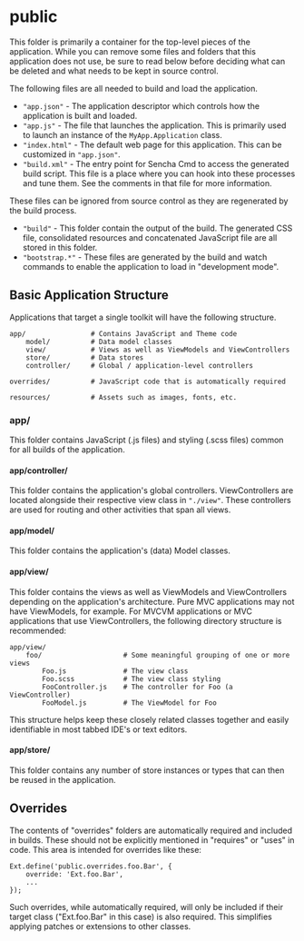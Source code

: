 # public

This folder is primarily a container for the top-level pieces of the application.
While you can remove some files and folders that this application does not use,
be sure to read below before deciding what can be deleted and what needs to be
kept in source control.

The following files are all needed to build and load the application.

 - `"app.json"` - The application descriptor which controls how the application is
   built and loaded.
 - `"app.js"` - The file that launches the application. This is primarily used to
   launch an instance of the `MyApp.Application` class.
 - `"index.html"` - The default web page for this application. This can be customized
   in `"app.json"`.
 - `"build.xml"` - The entry point for Sencha Cmd to access the generated build
   script. This file is a place where you can hook into these processes and tune
   them. See the comments in that file for more information.

These files can be ignored from source control as they are regenerated by the build
process.

 - `"build"` - This folder contain the output of the build. The generated CSS file,
   consolidated resources and concatenated JavaScript file are all stored in this
   folder.
 - `"bootstrap.*"` - These files are generated by the build and watch commands to
   enable the application to load in "development mode".

## Basic Application Structure

Applications that target a single toolkit will have the following structure.

    app/                # Contains JavaScript and Theme code
        model/          # Data model classes
        view/           # Views as well as ViewModels and ViewControllers
        store/          # Data stores
        controller/     # Global / application-level controllers

    overrides/          # JavaScript code that is automatically required

    resources/          # Assets such as images, fonts, etc.

### app/

This folder contains JavaScript (.js files) and styling (.scss files) common
for all builds of the application.

#### app/controller/

This folder contains the application's global controllers. ViewControllers are located
alongside their respective view class in `"./view"`. These controllers are used for routing
and other activities that span all views.

#### app/model/

This folder contains the application's (data) Model classes.

#### app/view/

This folder contains the views as well as ViewModels and ViewControllers depending on the
application's architecture. Pure MVC applications may not have ViewModels, for example. For
MVCVM applications or MVC applications that use ViewControllers, the following directory
structure is recommended:

    app/view/
        foo/                    # Some meaningful grouping of one or more views
            Foo.js              # The view class
            Foo.scss            # The view class styling
            FooController.js    # The controller for Foo (a ViewController)
            FooModel.js         # The ViewModel for Foo

This structure helps keep these closely related classes together and easily identifiable in
most tabbed IDE's or text editors.

#### app/store/

This folder contains any number of store instances or types that can then be reused in the
application.

## Overrides

The contents of "overrides" folders are automatically required and included in
builds. These should not be explicitly mentioned in "requires" or "uses" in code.
This area is intended for overrides like these:

    Ext.define('public.overrides.foo.Bar', {
        override: 'Ext.foo.Bar',
        ...
    });

Such overrides, while automatically required, will only be included if their target
class ("Ext.foo.Bar" in this case) is also required. This simplifies applying
patches or extensions to other classes.

